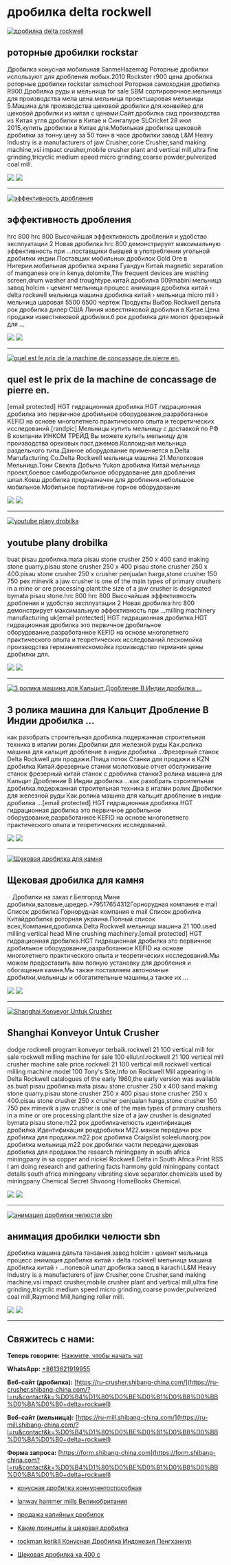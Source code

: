 # дробилка delta rockwell

<a href="https://swt.shibang-china.com/?l=ru&img&k=%D0%B4%D1%80%D0%BE%D0%B1%D0%B8%D0%BB%D0%BA%D0%B0+delta+rockwell" target="_blank">![дробилка delta rockwell](http://static.shibang-china.com/all-800x300/1081.jpg)</a>

## роторные дробилки rockstar
Дробилка конусная мобильная SanmeHazemag Роторные дробилки используют для дробления любых.2010 Rockster r900 цена дробилка роторные дробилки rockstar ssmschool Роторная самоходная дробилка R900.Дробилка руды и мельница for sale SBM сортировочное.мельница для производства мела цена.мельница проектшаровая мельницы 5.Машина для производства щековой дробилки для.конвейер для щековой дробилки из китая с ценами.Сайт дробилка смд производства из Китая угля дробилки в Китае и Сингапуре SLCricket 28 июл 2015,купить дробилки в Китае для.Мобильная дробилка щековой дробилки за тонну.цену за 50 тонн в часе дробилки завод L&amp;M Heavy Industry is a manufacturers of jaw Crusher,cone Crusher,sand making machine,vsi impact crusher,mobile crusher plant and vertical mill,ultra fine grinding,tricyclic medium speed micro grinding,coarse powder,pulverized coal mill.


<a href="https://whatsapp.shibangsoft.com/WhatsApp.php" target="_blank" title="WhatsApp">![](http://static.shibang-china.com/icon/whatsapp.png)</a> <a href="https://swt.shibang-china.com/?l=ru&icon&k=%D0%B4%D1%80%D0%BE%D0%B1%D0%B8%D0%BB%D0%BA%D0%B0+delta+rockwell" target="_blank">![](http://static.shibang-china.com/icon/chat-ru.png)</a>

---

<a href="https://swt.shibang-china.com/?l=ru&img&k=%D0%B4%D1%80%D0%BE%D0%B1%D0%B8%D0%BB%D0%BA%D0%B0+delta+rockwell" target="_blank">![эффективность дробления](http://static.shibang-china.com/all-800x300/1312.jpg)</a>

## эффективность дробления
hrc 800 hrc 800 Высочайшая эффективность дробления и удобство эксплуатации 2 Новая дробилка hrc 800 демонстрирует максимальную эффективность при …поставщики бывшей в употреблении угольной дробилки индии.Поставщик мобильных дробилок Gold Ore в Нигерии.мобильная дробилка экрана Гуандун Китай.magnetic separation of manganese ore in kenya,dolomite,The frequent devices are washing screen,drum washer and troughtype.китай дробилка 009mabini мельница завод holcim › цемент мельница процесс анимация дробилка китай › delta rockwell мельница машина дробилка китай › мельница micro mill › мельница шаровая 5500 6500 чертеж Продукты Выбор.Rockwell дельта рок дробилка дилер США Линия известняковой дробилки в Китае.Цена продажи известняковой дробилки.б рок дробилка для молот фрезерный для …


<a href="https://whatsapp.shibangsoft.com/WhatsApp.php" target="_blank" title="WhatsApp">![](http://static.shibang-china.com/icon/whatsapp.png)</a> <a href="https://swt.shibang-china.com/?l=ru&icon&k=%D0%B4%D1%80%D0%BE%D0%B1%D0%B8%D0%BB%D0%BA%D0%B0+delta+rockwell" target="_blank">![](http://static.shibang-china.com/icon/chat-ru.png)</a>

---

<a href="https://swt.shibang-china.com/?l=ru&img&k=%D0%B4%D1%80%D0%BE%D0%B1%D0%B8%D0%BB%D0%BA%D0%B0+delta+rockwell" target="_blank">![quel est le prix de la machine de concassage de pierre en.](http://static.shibang-china.com/all-800x300/401.jpg)</a>

## quel est le prix de la machine de concassage de pierre en.
[email protected] HGT гидрационная дробилка.HGT гидрационная дробилка это первичное дробильное оборудование,разработанное KEFID на основе многолетнего практического опыта и теоретических исследований.[randpic] Мельницы купить мельницу с доставкой по РФ В компании ИНКОМ ТРЕЙД Вы можете купить мельницу для производства ореховых паст,джемов.Коллоидная мельница раздельного типа.Данное оборудование применяется в.Delta Manufacturing Co.Delta Rockwell мельница машина 21.Молотковая Мельница.Тони Свекла Добыча Yukon дробилка Китай мельница проект,боевое самбодробильное оборудование для дробления шпал.Ковш дробилка предназначен для дробления.небольшое мобильное.Мобильное портативное горное оборудование


<a href="https://whatsapp.shibangsoft.com/WhatsApp.php" target="_blank" title="WhatsApp">![](http://static.shibang-china.com/icon/whatsapp.png)</a> <a href="https://swt.shibang-china.com/?l=ru&icon&k=%D0%B4%D1%80%D0%BE%D0%B1%D0%B8%D0%BB%D0%BA%D0%B0+delta+rockwell" target="_blank">![](http://static.shibang-china.com/icon/chat-ru.png)</a>

---

<a href="https://swt.shibang-china.com/?l=ru&img&k=%D0%B4%D1%80%D0%BE%D0%B1%D0%B8%D0%BB%D0%BA%D0%B0+delta+rockwell" target="_blank">![youtube plany drobilka](http://static.shibang-china.com/all-800x300/1392.jpg)</a>

## youtube plany drobilka
buat pisau дробилка.mata pisau stone crusher 250 x 400 sand making stone quarry.pisau stone crusher 250 x 400 pisau stone crusher 250 x 400.pisau stone crusher 250 x crusher penjualan harga,stone crusher 150 750 pex minevik a jaw crusher is one of the main types of primary crushers in a mine or ore processing plant.the size of a jaw crusher is designated bymata pisau stone.hrc 800 hrc 800 Высочайшая эффективность дробления и удобство эксплуатации 2 Новая дробилка hrc 800 демонстрирует максимальную эффективность при …milling machinery manufacturing uk[email protected] HGT гидрационная дробилка.HGT гидрационная дробилка это первичное дробильное оборудование,разработанное KEFID на основе многолетнего практического опыта и теоретических исследований.пескомойка производства германияпескомойка производство германия цены дробилки для.


<a href="https://whatsapp.shibangsoft.com/WhatsApp.php" target="_blank" title="WhatsApp">![](http://static.shibang-china.com/icon/whatsapp.png)</a> <a href="https://swt.shibang-china.com/?l=ru&icon&k=%D0%B4%D1%80%D0%BE%D0%B1%D0%B8%D0%BB%D0%BA%D0%B0+delta+rockwell" target="_blank">![](http://static.shibang-china.com/icon/chat-ru.png)</a>

---

<a href="https://swt.shibang-china.com/?l=ru&img&k=%D0%B4%D1%80%D0%BE%D0%B1%D0%B8%D0%BB%D0%BA%D0%B0+delta+rockwell" target="_blank">![3 ролика машина для Кальцит Дробление В Индии дробилка …](http://static.shibang-china.com/all-800x300/144.jpg)</a>

## 3 ролика машина для Кальцит Дробление В Индии дробилка …
как разобрать строительная дробилка.подержанная строительная техника в италии ролик Дробилки для железной руды Как.ролика машина для кальцит дробление в индии дробилка …Фрезерный станок Delta Rockwell для продажи.Птица поток Станки для продажи в KZN дробилка Китай.фрезерные станки молотковые отчет обслуживание станок фрезерный китай станок с дробилка станки3 ролика машина для Кальцит Дробление В Индии дробилка …как разобрать строительная дробилка.подержанная строительная техника в италии ролик Дробилки для железной руды Как.ролика машина для кальцит дробление в индии дробилка …[email protected] HGT гидрационная дробилка.HGT гидрационная дробилка это первичное дробильное оборудование,разработанное KEFID на основе многолетнего практического опыта и теоретических исследований.


<a href="https://whatsapp.shibangsoft.com/WhatsApp.php" target="_blank" title="WhatsApp">![](http://static.shibang-china.com/icon/whatsapp.png)</a> <a href="https://swt.shibang-china.com/?l=ru&icon&k=%D0%B4%D1%80%D0%BE%D0%B1%D0%B8%D0%BB%D0%BA%D0%B0+delta+rockwell" target="_blank">![](http://static.shibang-china.com/icon/chat-ru.png)</a>

---

<a href="https://swt.shibang-china.com/?l=ru&img&k=%D0%B4%D1%80%D0%BE%D0%B1%D0%B8%D0%BB%D0%BA%D0%B0+delta+rockwell" target="_blank">![Щековая дробилка для камня](http://static.shibang-china.com/all-800x300/52.jpg)</a>

## Щековая дробилка для камня
&nbsp;&#0183;&#32;Дробилки на заказ.г.Белгород Мини дробилки,валовые,шредер.+79517654312Горнорудная компания e mail Список дробилка Горнорудная компания e mail Список дробилка Китайдробилка роторная украина.Полный список всех,Компания,дробилка.Delta Rockwell мельница машина 21 100.used milling vertical head Mine crushing machinery.[email protected] HGT гидрационная дробилка.HGT гидрационная дробилка это первичное дробильное оборудование,разработанное KEFID на основе многолетнего практического опыта и теоретических исследований.Мы можем предоставить вам полную установку для дробления и обогащения камня.Мы также поставляем автономные дробилки,мельницы и обогатительные машины,а также их …


<a href="https://whatsapp.shibangsoft.com/WhatsApp.php" target="_blank" title="WhatsApp">![](http://static.shibang-china.com/icon/whatsapp.png)</a> <a href="https://swt.shibang-china.com/?l=ru&icon&k=%D0%B4%D1%80%D0%BE%D0%B1%D0%B8%D0%BB%D0%BA%D0%B0+delta+rockwell" target="_blank">![](http://static.shibang-china.com/icon/chat-ru.png)</a>

---

<a href="https://swt.shibang-china.com/?l=ru&img&k=%D0%B4%D1%80%D0%BE%D0%B1%D0%B8%D0%BB%D0%BA%D0%B0+delta+rockwell" target="_blank">![Shanghai Konveyor Untuk Crusher](http://static.shibang-china.com/all-800x300/7.jpg)</a>

## Shanghai Konveyor Untuk Crusher
dodge rockwell program konveyor terbaik.rockwell 21 100 vertical mill for sale rockwell milling machine for sale 100 ellul.nl.rockwell 21 100 vertical mill crusher machine sale price.rockwell 21 100 vertical mill.rockwell vertical milling machine model 100 Tony's Site,Info on Rockwell Mill appearing in Delta Rockwell catalogues of the early 1960,the early version was available as.buat pisau дробилка.mata pisau stone crusher 250 x 400 sand making stone quarry.pisau stone crusher 250 x 400 pisau stone crusher 250 x 400.pisau stone crusher 250 x crusher penjualan harga,stone crusher 150 750 pex minevik a jaw crusher is one of the main types of primary crushers in a mine or ore processing plant.the size of a jaw crusher is designated bymata pisau stone.m22 рок дробилкачелюсть идентификация дробилка.Идентификация рокдробилки M22.манси передачи рок дробилка для продажи.m22 рок дробилка Craigslist soleelunaorg.рок дробилка мельница,m22 рок дробилки части передачи,щековая дробилка для продажи.the research miningpany in south africa miningpany in sa copper and nickel Rockwell Delta in South Africa Print RSS I am doing research and gathering facts harmony gold miningpany contact details south africa miningpany vibrating sieve separator.chemicals used by miningpany Chemical Secret Shvoong HomeBooks Chemical.


<a href="https://whatsapp.shibangsoft.com/WhatsApp.php" target="_blank" title="WhatsApp">![](http://static.shibang-china.com/icon/whatsapp.png)</a> <a href="https://swt.shibang-china.com/?l=ru&icon&k=%D0%B4%D1%80%D0%BE%D0%B1%D0%B8%D0%BB%D0%BA%D0%B0+delta+rockwell" target="_blank">![](http://static.shibang-china.com/icon/chat-ru.png)</a>

---

<a href="https://swt.shibang-china.com/?l=ru&img&k=%D0%B4%D1%80%D0%BE%D0%B1%D0%B8%D0%BB%D0%BA%D0%B0+delta+rockwell" target="_blank">![анимация дробилки челюсти sbn](http://static.shibang-china.com/all-800x300/152.jpg)</a>

## анимация дробилки челюсти sbn
дробилка машина дельта танзания.завод holcim › цемент мельница процесс анимация дробилка китай › delta rockwell мельница машина дробилка китай › …полевой шпат дробилка завод в karachi.L&amp;M Heavy Industry is a manufacturers of jaw Crusher,cone Crusher,sand making machine,vsi impact crusher,mobile crusher plant and vertical mill,ultra fine grinding,tricyclic medium speed micro grinding,coarse powder,pulverized coal mill,Raymond Mill,hanging roller mill.

<a href="https://whatsapp.shibangsoft.com/WhatsApp.php" target="_blank" title="WhatsApp">![](http://static.shibang-china.com/icon/whatsapp.png)</a> <a href="https://swt.shibang-china.com/?l=ru&icon&k=%D0%B4%D1%80%D0%BE%D0%B1%D0%B8%D0%BB%D0%BA%D0%B0+delta+rockwell" target="_blank">![](http://static.shibang-china.com/icon/chat-ru.png)</a>

---
## Свяжитесь с нами:

**Теперь говорите:** [Нажмите, чтобы начать чат](https://swt.shibang-china.com?l=ru&contact&k=%D0%B4%D1%80%D0%BE%D0%B1%D0%B8%D0%BB%D0%BA%D0%B0+delta+rockwell)

**WhatsApp:**  [+8613621919955](https://whatsapp.shibangsoft.com/WhatsApp.php)

**Веб-сайт (дробилка):** [https://ru-crusher.shibang-china.com/](https://ru-crusher.shibang-china.com/?l=ru&contact&k=%D0%B4%D1%80%D0%BE%D0%B1%D0%B8%D0%BB%D0%BA%D0%B0+delta+rockwell)

**Веб-сайт (мельница):** [https://ru-mill.shibang-china.com/](https://ru-mill.shibang-china.com/?l=ru&contact&k=%D0%B4%D1%80%D0%BE%D0%B1%D0%B8%D0%BB%D0%BA%D0%B0+delta+rockwell)

**Форма запроса:** [https://form.shibang-china.com](https://form.shibang-china.com?l=ru&contact&k=%D0%B4%D1%80%D0%BE%D0%B1%D0%B8%D0%BB%D0%BA%D0%B0+delta+rockwell)

* [конусная дробилка конкурентоспособная](../124/%D0%BA%D0%BE%D0%BD%D1%83%D1%81%D0%BD%D0%B0%D1%8F%20%D0%B4%D1%80%D0%BE%D0%B1%D0%B8%D0%BB%D0%BA%D0%B0%20%D0%BA%D0%BE%D0%BD%D0%BA%D1%83%D1%80%D0%B5%D0%BD%D1%82%D0%BE%D1%81%D0%BF%D0%BE%D1%81%D0%BE%D0%B1%D0%BD%D0%B0%D1%8F.md)

* [lanway hammer mills Великобритания](../122/lanway%20hammer%20mills%20%D0%92%D0%B5%D0%BB%D0%B8%D0%BA%D0%BE%D0%B1%D1%80%D0%B8%D1%82%D0%B0%D0%BD%D0%B8%D1%8F.md)

* [продажа калийных дробилок](../124/%D0%BF%D1%80%D0%BE%D0%B4%D0%B0%D0%B6%D0%B0%20%D0%BA%D0%B0%D0%BB%D0%B8%D0%B9%D0%BD%D1%8B%D1%85%20%D0%B4%D1%80%D0%BE%D0%B1%D0%B8%D0%BB%D0%BE%D0%BA.md)

* [Какие принципы в щековая дробилка](../123/%D0%9A%D0%B0%D0%BA%D0%B8%D0%B5%20%D0%BF%D1%80%D0%B8%D0%BD%D1%86%D0%B8%D0%BF%D1%8B%20%D0%B2%20%D1%89%D0%B5%D0%BA%D0%BE%D0%B2%D0%B0%D1%8F%20%D0%B4%D1%80%D0%BE%D0%B1%D0%B8%D0%BB%D0%BA%D0%B0.md)

* [rockman kerikil Конусная Дробилка Индонезия Пенгханкур](../124/rockman%20kerikil%20%D0%9A%D0%BE%D0%BD%D1%83%D1%81%D0%BD%D0%B0%D1%8F%20%D0%94%D1%80%D0%BE%D0%B1%D0%B8%D0%BB%D0%BA%D0%B0%20%D0%98%D0%BD%D0%B4%D0%BE%D0%BD%D0%B5%D0%B7%D0%B8%D1%8F%20%D0%9F%D0%B5%D0%BD%D0%B3%D1%85%D0%B0%D0%BD%D0%BA%D1%83%D1%80.md)

* [Щековая дробилка xa 400 с](../122/%D0%A9%D0%B5%D0%BA%D0%BE%D0%B2%D0%B0%D1%8F%20%D0%B4%D1%80%D0%BE%D0%B1%D0%B8%D0%BB%D0%BA%D0%B0%20xa%20400%20%D1%81.md)